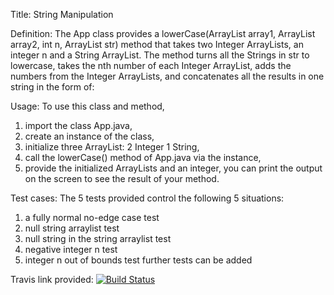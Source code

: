 Title: String Manipulation

Definition:
The App class provides a lowerCase(ArrayList<Integer> array1, ArrayList<Integer> array2, int n, ArrayList<String> str) method that takes two Integer
ArrayLists, an integer n and a String ArrayList.
The method turns all the Strings in str to lowercase, takes the nth number of each Integer ArrayList, adds the numbers from the Integer ArrayLists,
and concatenates all the results in one string in the form of:
<All the strings in str modified to be loweercase><sum of the nth numbers of Integer Arrays>

Usage:
To use this class and method,
1) import the class App.java,
2) create an instance of the class,
3) initialize three ArrayList: 2 Integer 1 String,
4) call the lowerCase() method of App.java via the instance,
5) provide the initialized ArrayLists and an integer,
you can print the output on the screen to see the result of your method.

Test cases:
The 5 tests provided control the following 5 situations:
1) a fully normal no-edge case test
2) null string arraylist test
3) null string in the string arraylist test
4) negative integer n test
5) integer n out of bounds test
further tests can be added

Travis link provided:
[![Build Status](https://app.travis-ci.com/elifserra/myDemoApp.svg?token=YkFoSbxzCs7bp1JQQBJs&branch=main)](https://app.travis-ci.com/elifserra/myDemoApp)


